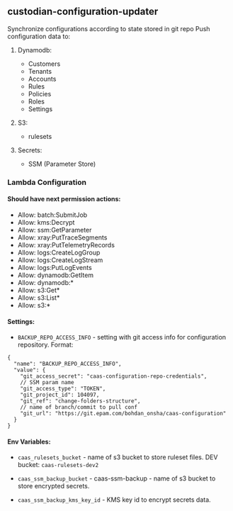 ## custodian-configuration-updater

Synchronize configurations according to state stored in git repo Push
configuration data to:

1. Dynamodb:
    - Customers
    - Tenants
    - Accounts
    - Rules
    - Policies
    - Roles
    - Settings

2. S3:
    - rulesets

3. Secrets:
    - SSM (Parameter Store)

### Lambda Configuration

#### Should have next permission actions:

- Allow: batch:SubmitJob
- Allow: kms:Decrypt
- Allow: ssm:GetParameter
- Allow: xray:PutTraceSegments
- Allow: xray:PutTelemetryRecords
- Allow: logs:CreateLogGroup
- Allow: logs:CreateLogStream
- Allow: logs:PutLogEvents
- Allow: dynamodb:GetItem
- Allow: dynamodb:*
- Allow: s3:Get*
- Allow: s3:List*
- Allow: s3:*


#### Settings:

- `BACKUP_REPO_ACCESS_INFO` - setting with git access info for configuration
  repository. Format:

```json5
{
  "name": "BACKUP_REPO_ACCESS_INFO",
  "value": {
    "git_access_secret": "caas-configuration-repo-credentials",
    // SSM param name
    "git_access_type": "TOKEN",
    "git_project_id": 104097,
    "git_ref": "change-folders-structure",
    // name of branch/commit to pull conf
    "git_url": "https://git.epam.com/bohdan_onsha/caas-configuration"
  }
}
```

#### Env Variables:

- `caas_rulesets_bucket` - name of s3 bucket to store ruleset files. DEV
  bucket: `caas-rulesets-dev2`

- `caas_ssm_backup_bucket` - caas-ssm-backup - name of s3 bucket to store
  encrypted secrets.

- `caas_ssm_backup_kms_key_id` - KMS key id to encrypt secrets data.
